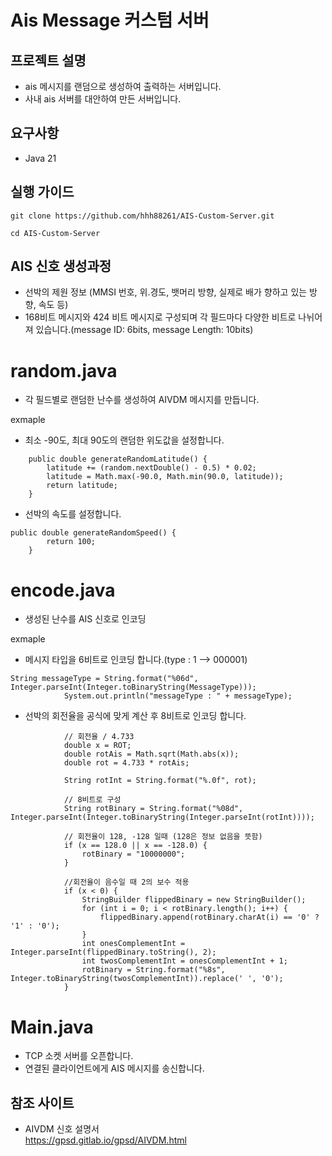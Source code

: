 # Ais Message 커스텀 서버


## 프로젝트 설명
- ais 메시지를 랜덤으로 생성하여 출력하는 서버입니다.
- 사내 ais 서버를 대안하여 만든 서버입니다.

## 요구사항
- Java 21  

## 실행 가이드

`git clone https://github.com/hhh88261/AIS-Custom-Server.git`

`cd AIS-Custom-Server`


## AIS 신호 생성과정
- 선박의 제원 정보 (MMSI 번호, 위.경도, 뱃머리 방향, 실제로 배가 향하고 있는 방향, 속도 등)
- 168비트 메시지와 424 비트 메시지로 구성되며 각 필드마다 다양한 비트로 나뉘어져 있습니다.(message ID: 6bits, message Length: 10bits)


# random.java
- 각 필드별로 랜덤한 난수를 생성하여 AIVDM 메시지를 만듭니다.


exmaple
- 최소 -90도, 최대 90도의 랜덤한 위도값을 설정합니다.
```
    public double generateRandomLatitude() {
        latitude += (random.nextDouble() - 0.5) * 0.02;
        latitude = Math.max(-90.0, Math.min(90.0, latitude));
        return latitude;
    }
```

- 선박의 속도를 설정합니다.
```
public double generateRandomSpeed() {
        return 100;
    }
```


# encode.java
- 생성된 난수를 AIS 신호로 인코딩
  

exmaple
- 메시지 타입을 6비트로 인코딩 합니다.(type : 1 --> 000001)
```
String messageType = String.format("%06d", Integer.parseInt(Integer.toBinaryString(MessageType)));
            System.out.println("messageType : " + messageType);  
```


- 선박의 회전율을 공식에 맞게 계산 후 8비트로 인코딩 합니다.
```
            // 회전율 / 4.733
            double x = ROT;
            double rotAis = Math.sqrt(Math.abs(x));
            double rot = 4.733 * rotAis;

            String rotInt = String.format("%.0f", rot);

            // 8비트로 구성
            String rotBinary = String.format("%08d", Integer.parseInt(Integer.toBinaryString(Integer.parseInt(rotInt))));

            // 회전율이 128, -128 일때 (128은 정보 없음을 뜻함)
            if (x == 128.0 || x == -128.0) {
                rotBinary = "10000000"; 
            }

            //회전율이 음수일 때 2의 보수 적용
            if (x < 0) {
                StringBuilder flippedBinary = new StringBuilder();
                for (int i = 0; i < rotBinary.length(); i++) {
                    flippedBinary.append(rotBinary.charAt(i) == '0' ? '1' : '0');
                }
                int onesComplementInt = Integer.parseInt(flippedBinary.toString(), 2);
                int twosComplementInt = onesComplementInt + 1;
                rotBinary = String.format("%8s", Integer.toBinaryString(twosComplementInt)).replace(' ', '0');
            }
```



# Main.java
- TCP 소켓 서버를 오픈합니다.
- 연결된 클라이언트에게 AIS 메시지를 송신합니다.

## 참조 사이트
- AIVDM 신호 설명서    
https://gpsd.gitlab.io/gpsd/AIVDM.html

